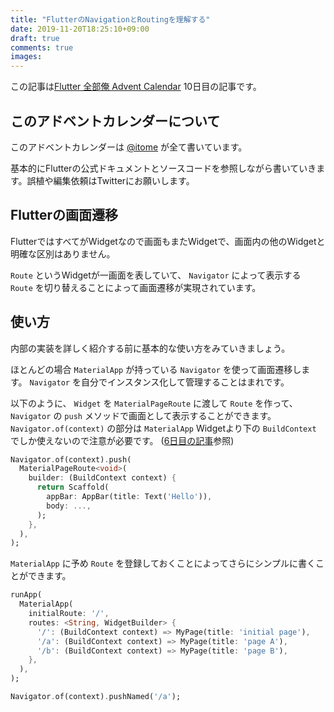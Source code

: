 ```yaml
---
title: "FlutterのNavigationとRoutingを理解する"
date: 2019-11-20T18:25:10+09:00
draft: true
comments: true
images:
---
```


この記事は[Flutter 全部俺 Advent Calendar](https://adventar.org/calendars/4140) 10日目の記事です。


## このアドベントカレンダーについて
このアドベントカレンダーは [@itome](https://twitter.com/itometeam) が全て書いています。

基本的にFlutterの公式ドキュメントとソースコードを参照しながら書いていきます。誤植や編集依頼はTwitterにお願いします。

## Flutterの画面遷移
FlutterではすべてがWidgetなので画面もまたWidgetで、画面内の他のWidgetと明確な区別はありません。

`Route` というWidgetが一画面を表していて、 `Navigator` によって表示する `Route` を切り替えることによって画面遷移が実現されています。

## 使い方
内部の実装を詳しく紹介する前に基本的な使い方をみていきましょう。

ほとんどの場合 `MaterialApp` が持っている `Navigator` を使って画面遷移します。
`Navigator` を自分でインスタンス化して管理することはまれです。

以下のように、 `Widget` を `MaterialPageRoute` に渡して `Route` を作って、
`Navigator` の `push` メソッドで画面として表示することができます。 `Navigator.of(context)` の部分は
`MaterialApp` Widgetより下の `BuildContext` でしか使えないので注意が必要です。
([6日目の記事](https://itome.team/blog/2019/12/flutter-advent-calendar-day6)参照)

```dart
Navigator.of(context).push(
  MaterialPageRoute<void>(
    builder: (BuildContext context) {
      return Scaffold(
        appBar: AppBar(title: Text('Hello')),
        body: ...,
      );
    },
  ),
);
```

`MaterialApp` に予め `Route` を登録しておくことによってさらにシンプルに書くことができます。

```dart
runApp(
  MaterialApp(
    initialRoute: '/',
    routes: <String, WidgetBuilder> {
      '/': (BuildContext context) => MyPage(title: 'initial page'),
      '/a': (BuildContext context) => MyPage(title: 'page A'),
      '/b': (BuildContext context) => MyPage(title: 'page B'),
    },
  ),
);
```

```dart
Navigator.of(context).pushNamed('/a');
```


